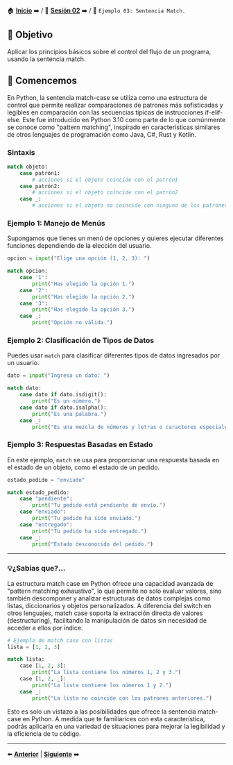 🏠 [**Inicio**](../../Readme.md) ➡️ / 📖 [**Sesión 02**](../Readme.md) ➡️ / 📝 `Ejemplo 03: Sentencia Match.`

## 🎯 Objetivo

Aplicar los principios básicos sobre el control del flujo de un programa, usando la sentencia match.

## 🚀 Comencemos

En Python, la sentencia match-case se utiliza como una estructura de control que permite realizar comparaciones de patrones más sofisticadas y legibles en comparación con las secuencias típicas de instrucciones if-elif-else. Este fue introducido en Python 3.10 como parte de lo que comúnmente se conoce como "pattern matching", inspirado en características similares de otros lenguajes de programación como Java, C#, Rust y Kotlin.


### Sintaxis

```python
match objeto:
    case patrón1:
        # acciones si el objeto coincide con el patrón1
    case patrón2:
        # acciones si el objeto coincide con el patrón2
    case _:
        # acciones si el objeto no coincide con ninguno de los patrones anteriores

```


### Ejemplo 1: Manejo de Menús
Supongamos que tienes un menú de opciones y quieres ejecutar diferentes funciones dependiendo de la elección del usuario.

```python
opcion = input("Elige una opción (1, 2, 3): ")

match opcion:
    case '1':
        print("Has elegido la opción 1.")
    case '2':
        print("Has elegido la opción 2.")
    case '3':
        print("Has elegido la opción 3.")
    case _:
        print("Opción no válida.")
```

### Ejemplo 2: Clasificación de Tipos de Datos
Puedes usar `match` para clasificar diferentes tipos de datos ingresados por un usuario.

```python
dato = input("Ingresa un dato: ")

match dato:
    case dato if dato.isdigit():
        print("Es un número.")
    case dato if dato.isalpha():
        print("Es una palabra.")
    case _:
        print("Es una mezcla de números y letras o caracteres especiales.")
```

### Ejemplo 3: Respuestas Basadas en Estado
En este ejemplo, `match` se usa para proporcionar una respuesta basada en el estado de un objeto, como el estado de un pedido.

```python
estado_pedido = "enviado"

match estado_pedido:
    case "pendiente":
        print("Tu pedido está pendiente de envío.")
    case "enviado":
        print("Tu pedido ha sido enviado.")
    case "entregado":
        print("Tu pedido ha sido entregado.")
    case _:
        print("Estado desconocido del pedido.")
```

---
### 💡¿Sabias que?...

La estructura match case en Python ofrece una capacidad avanzada de "pattern matching exhaustivo", lo que permite no solo evaluar valores, sino también descomponer y analizar estructuras de datos complejas como listas, diccionarios y objetos personalizados. A diferencia del switch en otros lenguajes, match case soporta la extracción directa de valores (destructuring), facilitando la manipulación de datos sin necesidad de acceder a ellos por índice.


```python
# Ejemplo de match case con listas
lista = [1, 2, 3]

match lista:
    case [1, 2, 3]:
        print("La lista contiene los números 1, 2 y 3.")
    case [1, 2, _]:
        print("La lista contiene los números 1 y 2.")
    case _:
        print("La lista no coincide con los patrones anteriores.")
```

Esto es solo un vistazo a las posibilidades que ofrece la sentencia match-case en Python. A medida que te familiarices con esta característica, podrás aplicarla en una variedad de situaciones para mejorar la legibilidad y la eficiencia de tu código.

---

⬅️ [**Anterior**](../Readme.md) | [**Siguiente**](../Ejemplo-04/Readme.md) ➡️